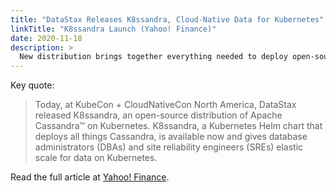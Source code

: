 ```yaml
---
title: "DataStax Releases K8ssandra, Cloud-Native Data for Kubernetes"
linkTitle: "K8ssandra Launch (Yahoo! Finance)"
date: 2020-11-18
description: >
  New distribution brings together everything needed to deploy open-source Apache Cassandra™ on Kubernetes in one place.
---
```


Key quote: 

> Today, at KubeCon + CloudNativeCon North America, DataStax released K8ssandra, an open-source distribution of Apache Cassandra™ on Kubernetes. K8ssandra, a Kubernetes Helm chart that deploys all things Cassandra, is available now and gives database administrators (DBAs) and site reliability engineers (SREs) elastic scale for data on Kubernetes.

Read the full article at [Yahoo! Finance](https://finance.yahoo.com/news/datastax-releases-k8ssandra-cloud-native-130000391.html).

